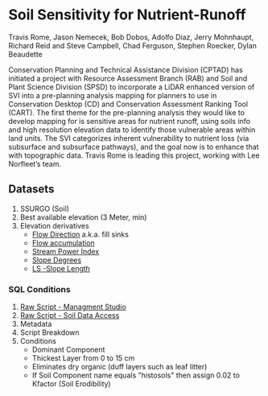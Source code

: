 # Soil Sensitivity for Nutrient-Runoff
Travis Rome, Jason Nemecek, Bob Dobos, Adolfo Diaz, Jerry Mohnhaupt, Richard Reid and Steve Campbell, Chad Ferguson, Stephen Roecker, Dylan Beaudette

Conservation Planning and Technical Assistance Division (CPTAD) has initiated a project with Resource Assessment Branch (RAB) and Soil and Plant Science Division (SPSD) to incorporate a LiDAR enhanced version of SVI into a pre-planning analysis mapping for planners to use in Conservation Desktop (CD) and Conservation Assessment Ranking Tool (CART).  The first theme for the pre-planning analysis they would like to develop mapping for is sensitive areas for nutrient runoff, using soils info and high resolution elevation data to identify those vulnerable areas within land units. The SVI categorizes inherent vulnerability to nutrient loss (via subsurface and subsurface pathways), and the goal now is to enhance that with topographic data. Travis Rome is leading this project, working with Lee Norfleet’s team. 

## Datasets
1. SSURGO (Soil)
2. Best available elevation (3 Meter, min)
3. Elevation derivatives
    + [Flow Direction](https://saga-gis.sourceforge.io/saga_tool_doc/2.1.3/ta_preprocessor_4.html) a.k.a. fill sinks
    + [Flow accumulation](https://saga-gis.sourceforge.io/saga_tool_doc/7.1.0/ta_hydrology_0.html)
    + [Stream Power Index](https://saga-gis.sourceforge.io/saga_tool_doc/7.1.0/ta_hydrology_21.html)
    + [Slope Degrees](https://saga-gis.sourceforge.io/saga_tool_doc/7.1.0/ta_morphometry_0.html)
    + [LS -Slope Length](https://saga-gis.sourceforge.io/saga_tool_doc/7.1.0/ta_hydrology_22.html)

### SQL Conditions
1. [Raw Script - Managment Studio](https://github.com/jneme910/SVI-Nutrient-Runoff/blob/main/SQL/SDA_rkls.sql)
2. [Raw Script - Soil Data Access](https://github.com/jneme910/SVI-Nutrient-Runoff/blob/main/SQL/SDA_version_rkls.txt)
3. Metadata
4. Script Breakdown
5. Conditions
    + Dominant Component
    + Thickest Layer from 0 to 15 cm
    + Eliminates dry organic (duff layers such as leaf litter)
    + If Soil Component name equals "histosols" then assign 0.02 to Kfactor (Soil Erodibility)
    


    
